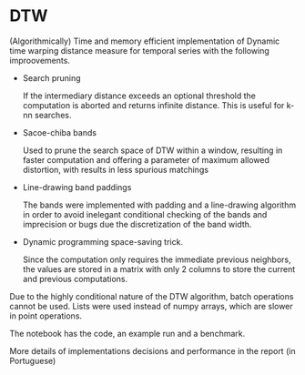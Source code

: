 # DTW

(Algorithmically) Time and memory efficient implementation of Dynamic time warping distance measure for temporal series with the following improovements.

* Search pruning

  If the intermediary distance exceeds an optional threshold the computation is aborted and returns infinite distance. This is useful for k-nn searches.

* Sacoe-chiba bands

  Used to prune the search space of DTW within a window, resulting in faster computation and offering a parameter of maximum allowed distortion, with results in less spurious matchings

* Line-drawing band paddings

  The bands were implemented with padding and a line-drawing algorithm in order to avoid inelegant conditional checking of the bands and imprecision or bugs due the discretization of the band width.

* Dynamic programming space-saving trick.

  Since the computation only requires the immediate previous neighbors, the values are stored in a matrix with only 2 columns to store the current and previous computations.

Due to the highly conditional nature of the DTW algorithm, batch operations cannot be used. Lists were used instead of numpy arrays, which are slower in point operations.

The notebook has the code, an example run and a benchmark.

More details of implementations decisions and performance in the report (in Portuguese)
